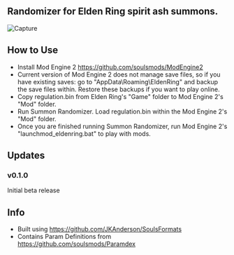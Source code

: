 ## Randomizer for Elden Ring spirit ash summons.

![Capture](https://user-images.githubusercontent.com/55667610/161849780-02396cfa-7d6b-4c7a-8d81-33a83db09905.PNG)

## How to Use
- Install Mod Engine 2 https://github.com/soulsmods/ModEngine2
- Current version of Mod Engine 2 does not manage save files, so if you have existing saves: go to "AppData\Roaming\EldenRing" and backup the save files within. Restore these backups if you want to play online.
- Copy regulation.bin from Elden Ring's "Game" folder to Mod Engine 2's "Mod" folder.
- Run Summon Randomizer. Load regulation.bin within the Mod Engine 2's "Mod" folder.
- Once you are finished running Summon Randomizer, run Mod Engine 2's "launchmod_eldenring.bat" to play with mods.

## Updates
### v0.1.0
Initial beta release

## Info
- Built using https://github.com/JKAnderson/SoulsFormats
- Contains Param Definitions from https://github.com/soulsmods/Paramdex
